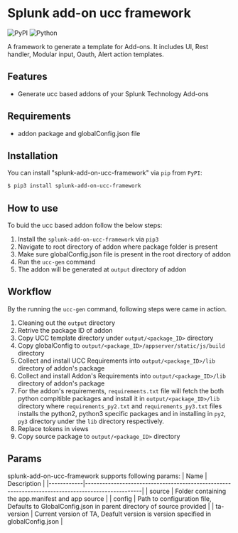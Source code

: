 # Splunk add-on ucc framework

![PyPI](https://img.shields.io/pypi/v/splunk-add-on-ucc-framework)
![Python](https://img.shields.io/pypi/pyversions/splunk-add-on-ucc-framework.svg)

A framework to generate a template for Add-ons. It includes UI, Rest handler, Modular input, Oauth, Alert action templates.

## Features

- Generate ucc based addons of your Splunk Technology Add-ons

## Requirements

- addon package and globalConfig.json file

## Installation

You can install "splunk-add-on-ucc-framework" via `pip` from `PyPI`:

```bash
$ pip3 install splunk-add-on-ucc-framework
```
## How to use

To buid the ucc based addon follow the below steps:

1. Install the `splunk-add-on-ucc-framework` via `pip3`
2. Navigate to root directory of addon where package folder is present
3. Make sure globalConfig.json file is present in the root directory of addon
4. Run the `ucc-gen` command
5. The addon will be generated at `output` directory of addon

## Workflow
By the running the `ucc-gen` command, following steps were came in action.
1. Cleaning out the `output` directory
2. Retrive the package ID of addon
3. Copy UCC template directory under `output/<package_ID>` directory
4. Copy globalConfig to `output/<package_ID>/appserver/static/js/build` directory
5. Collect and install UCC Requirements into `output/<package_ID>/lib` directory of addon's package
6. Collect and install Addon's Requirements into `output/<package_ID>/lib` directory of addon's package
7. For the addon's requirements, `requirements.txt` file will fetch the both python compitible packages and install it in `output/<package_ID>/lib` directory where `requirements_py2.txt` and `requirements_py3.txt` files installs the python2, python3 specific packages and in installing in `py2`, `py3` directory under the `lib` directory respectively. 
8. Replace tokens in views
9. Copy source package to `output/<package_ID>` directory

## Params

splunk-add-on-ucc-framework supports following params:
| Name       | Description                                                                                      |
|------------|--------------------------------------------------------------------------------------------------|
| source     | Folder containing the app.manifest and app source                                                |
| config     | Path to configuration file, Defaults to GlobalConfig.json in parent directory of source provided |
| ta-version | Current version of TA, Deafult version is version specified in globalConfig.json                 |
